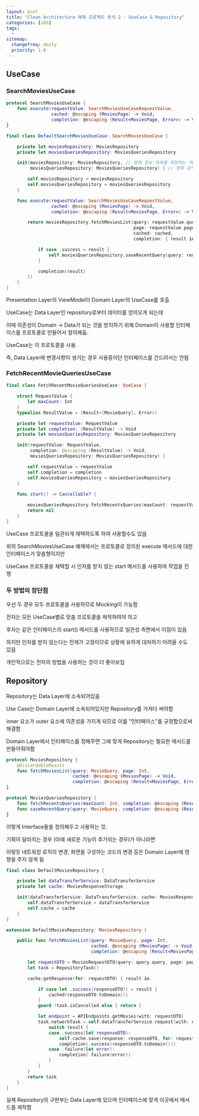 ```yaml
---
layout: post
title: "Clean Architecture 예제 프로젝트 분석 2 - UseCase & Repository"
categories: [iOS]
tags: 
  - 
sitemap:
  changefreq: daily
  priority: 1.0
---
```


## UseCase

### SearchMoviesUseCase

```swift
protocol SearchMoviesUseCase {
    func execute(requestValue: SearchMoviesUseCaseRequestValue,
                 cached: @escaping (MoviesPage) -> Void,
                 completion: @escaping (Result<MoviesPage, Error>) -> Void) -> Cancellable?
}

final class DefaultSearchMoviesUseCase: SearchMoviesUseCase {

    private let moviesRepository: MoviesRepository
    private let moviesQueriesRepository: MoviesQueriesRepository

    init(moviesRepository: MoviesRepository, // 영화 정보 자체를 저장하는 객체
         moviesQueriesRepository: MoviesQueriesRepository) { // 영화 검색 관련 내용들을 보관하는 객체

        self.moviesRepository = moviesRepository
        self.moviesQueriesRepository = moviesQueriesRepository
    }

    func execute(requestValue: SearchMoviesUseCaseRequestValue,
                 cached: @escaping (MoviesPage) -> Void,
                 completion: @escaping (Result<MoviesPage, Error>) -> Void) -> Cancellable? {

        return moviesRepository.fetchMoviesList(query: requestValue.query,
                                                page: requestValue.page,
                                                cached: cached,
                                                completion: { result in

            if case .success = result {
                self.moviesQueriesRepository.saveRecentQuery(query: requestValue.query) { _ in }
            }

            completion(result)
        })
    }
}
```



Presentation Layer의 ViewModel이 Domain Layer의 UseCase를 호출

UseCase는 Data Layer인 repository로부터 데이터를 얻어오게 되는데 

이때 의존성이 Domain -> Data가 되는 것을 방지하기 위해 Domain이 사용할 인터페이스를 프로토콜로 만들어서 정의해둠. 

UseCase는 이 프로토콜을 사용.

즉, Data Layer에 변경사항이 생기는 경우 사용중이던 인터페이스를 건드려서는 안됨



### FetchRecentMovieQueriesUseCase

```swift
final class FetchRecentMovieQueriesUseCase: UseCase {

    struct RequestValue {
        let maxCount: Int
    }
    typealias ResultValue = (Result<[MovieQuery], Error>)

    private let requestValue: RequestValue
    private let completion: (ResultValue) -> Void
    private let moviesQueriesRepository: MoviesQueriesRepository

    init(requestValue: RequestValue,
         completion: @escaping (ResultValue) -> Void,
         moviesQueriesRepository: MoviesQueriesRepository) {

        self.requestValue = requestValue
        self.completion = completion
        self.moviesQueriesRepository = moviesQueriesRepository
    }
    
    func start() -> Cancellable? {

        moviesQueriesRepository.fetchRecentsQueries(maxCount: requestValue.maxCount, completion: completion)
        return nil
    }
}
```

UseCase 프로토콜을 일관되게 채택하도록 하여 사용할수도 있음

위의 SearchMoviesUseCase 예제에서는 프로토콜로 정의된 execute 메서드에 대한 인터페이스가 맞춤형이지만

UseCase 프로토콜을 채택할 시 인자를 받지 않는 start 메서드를 사용하여 작업을 진행



### 두 방법의 장단점

우선 두 경우 모두 프로토콜을 사용하므로 Mocking이 가능함

전자는 모든 UseCase별로 맞춤 프로토콜을 제작하여야 하고

후자는 같은 인터페이스의 start() 메서드를 사용하므로 일관성 측면에서 이점이 있음

하지만 인자를 받지 않는다는 전제가 고정이므로 상황에 유하게 대처하기 어려울 수도 있음

개인적으로는 전자의 방법을 사용하는 것이 더 좋아보임



## Repository

Repository는 Data Layer에 소속되어있음

Use Case는 Domain Layer에 소속되어있지만 Repository를 가져다 써야함

inner 요소가 outer 요소에 의존성을 가지게 되므로 이를 "인터페이스"를 규정함으로써 해결함

Domain Layer에서 인터페이스를 정해주면 그에 맞게 Repository는 필요한 메서드를 만들어줘야함

```swift
protocol MoviesRepository {
    @discardableResult
    func fetchMoviesList(query: MovieQuery, page: Int,
                         cached: @escaping (MoviesPage) -> Void,
                         completion: @escaping (Result<MoviesPage, Error>) -> Void) -> Cancellable?
}
```

```swift
protocol MoviesQueriesRepository {
    func fetchRecentsQueries(maxCount: Int, completion: @escaping (Result<[MovieQuery], Error>) -> Void)
    func saveRecentQuery(query: MovieQuery, completion: @escaping (Result<MovieQuery, Error>) -> Void)
}
```

이렇게 Interface들을 정의해두고 사용하는 것.

기획이 달라지는 경우 (아예 새로운 기능이 추가되는 경우)가 아니라면

이렇듯 네트워킹 로직의 변경, 화면을 구성하는 코드의 변경 등은 Domain Layer에 영향을 주지 않게 됨



```swift
final class DefaultMoviesRepository {

    private let dataTransferService: DataTransferService
    private let cache: MoviesResponseStorage

    init(dataTransferService: DataTransferService, cache: MoviesResponseStorage) {
        self.dataTransferService = dataTransferService
        self.cache = cache
    }
}

extension DefaultMoviesRepository: MoviesRepository {

    public func fetchMoviesList(query: MovieQuery, page: Int,
                                cached: @escaping (MoviesPage) -> Void,
                                completion: @escaping (Result<MoviesPage, Error>) -> Void) -> Cancellable? {

        let requestDTO = MoviesRequestDTO(query: query.query, page: page)
        let task = RepositoryTask()

        cache.getResponse(for: requestDTO) { result in

            if case let .success(responseDTO?) = result {
                cached(responseDTO.toDomain())
            }
            guard !task.isCancelled else { return }

            let endpoint = APIEndpoints.getMovies(with: requestDTO)
            task.networkTask = self.dataTransferService.request(with: endpoint) { result in
                switch result {
                case .success(let responseDTO):
                    self.cache.save(response: responseDTO, for: requestDTO)
                    completion(.success(responseDTO.toDomain()))
                case .failure(let error):
                    completion(.failure(error))
                }
            }
        }
        return task
    }
}
```

실제 Repository의 구현부는 Data Layer에 있으며 인터페이스에 맞게 이곳에서 메서드를 제작함